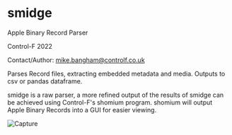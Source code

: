 # smidge
Apple Binary Record Parser

Control-F 2022

Contact/Author: mike.bangham@controlf.co.uk


Parses Record files, extracting embedded metadata and media. Outputs to csv or pandas dataframe.

smidge is a raw parser, a more refined output of the results of smidge can be achieved using Control-F's shomium program. shomium will output Apple Binary Records into a GUI for easier viewing.

![Capture](https://user-images.githubusercontent.com/25705656/176146213-f32d0f1f-e29c-4946-9687-2a9f07d9b8c8.JPG)
